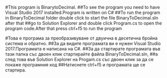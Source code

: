 #This program is BinarytoDecimal.
##To see the program you need to have Visual Studio 2017 installed.Program is written on C#
##To run the program in BinaryToDecimal folder double click to start the file BinaryToDecimal.sln after that
##go to Solution Explorer and double click Program.cs to open the program code.After that press ctrl+f5 to run the program

#Това е програма за преобразивуване от двуична в десетична бройна система и обратно.
##За да видите програмата ви е нужен Visual Studio 2017.Програмата е написана на C#.
##За да стартирате програмата във тази папка със двоен клик стартирайте файла BinaryToDecimal.sln, 
##а след това във Solution Explorer на Progam.cs със двоен клик за да се покаже програмния код
##Натиснете ctrl+f5 и програмата ще се стартира.
